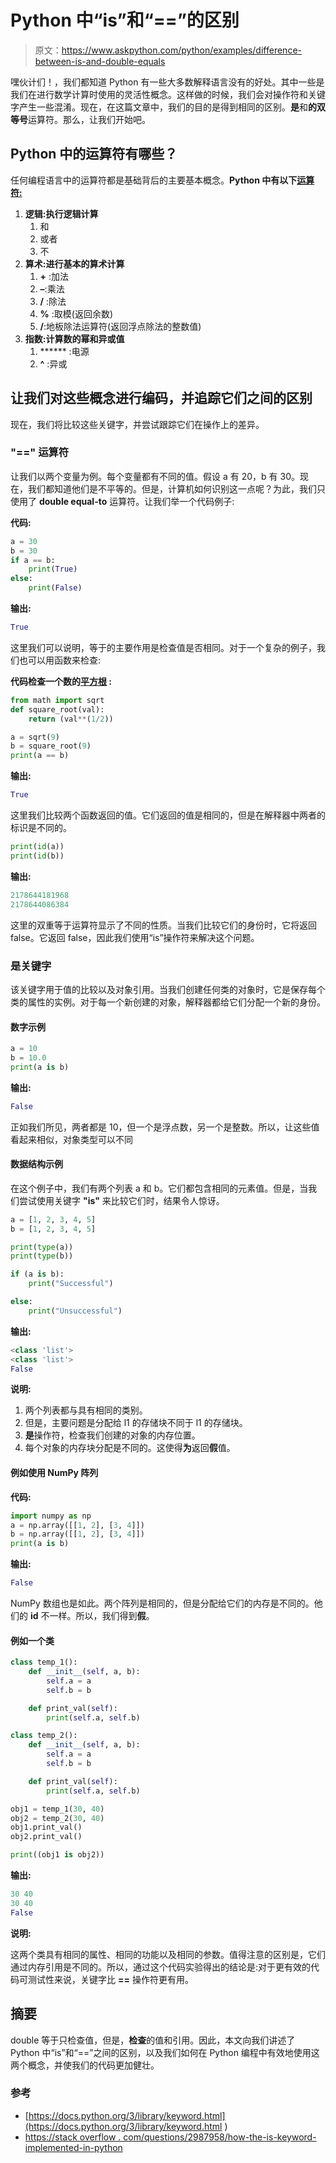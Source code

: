 # Python 中“is”和“==”的区别

> 原文：<https://www.askpython.com/python/examples/difference-between-is-and-double-equals>

嘿伙计们！，我们都知道 Python 有一些大多数解释语言没有的好处。其中一些是我们在进行数学计算时使用的灵活性概念。这样做的时候，我们会对操作符和关键字产生一些混淆。现在，在这篇文章中，我们的目的是得到相同的区别。**是**和**的双等号**运算符。那么，让我们开始吧。

## Python 中的运算符有哪些？

任何编程语言中的运算符都是基础背后的主要基本概念。**Python 中有以下[运算符:](https://www.askpython.com/course/python-course-operators)**

1.  **逻辑:执行逻辑计算**
    1.  和
    2.  或者
    3.  不
2.  **算术:进行基本的算术计算**
    1.  **+** :加法
    2.  **–**:乘法
    3.  **/** :除法
    4.  **%** :取模(返回余数)
    5.  **/**:地板除法运算符(返回浮点除法的整数值)
3.  **指数:计算数的幂和异或值**
    1.  ****** :电源
    2.  **^** :异或

## 让我们对这些概念进行编码，并追踪它们之间的区别

现在，我们将比较这些关键字，并尝试跟踪它们在操作上的差异。

### **"=="** 运算符

让我们以两个变量为例。每个变量都有不同的值。假设 a 有 20，b 有 30。现在，我们都知道他们是不平等的。但是，计算机如何识别这一点呢？为此，我们只使用了 **double equal-to** 运算符。让我们举一个代码例子:

**代码:**

```py
a = 30
b = 30
if a == b:
    print(True) 
else:
    print(False)

```

**输出:**

```py
True

```

这里我们可以说明，等于的主要作用是检查值是否相同。对于一个复杂的例子，我们也可以用函数来检查:

**代码检查一个数的[平方根](https://www.askpython.com/python/examples/calculate-square-root) :**

```py
from math import sqrt
def square_root(val):
    return (val**(1/2))

a = sqrt(9)
b = square_root(9)
print(a == b)

```

**输出:**

```py
True

```

这里我们比较两个函数返回的值。它们返回的值是相同的，但是在解释器中两者的标识是不同的。

```py
print(id(a))
print(id(b))

```

**输出:**

```py
2178644181968
2178644086384

```

这里的双重等于运算符显示了不同的性质。当我们比较它们的身份时，它将返回 false。它返回 false，因此我们使用“is”操作符来解决这个问题。

### **是**关键字

该关键字用于值的比较以及对象引用。当我们创建任何类的对象时，它是保存每个类的属性的实例。对于每一个新创建的对象，解释器都给它们分配一个新的身份。

#### 数字示例

```py
a = 10
b = 10.0
print(a is b)

```

**输出:**

```py
False

```

正如我们所见，两者都是 10，但一个是浮点数，另一个是整数。所以，让这些值看起来相似，对象类型可以不同

#### 数据结构示例

在这个例子中，我们有两个列表 a 和 b。它们都包含相同的元素值。但是，当我们尝试使用关键字 **"is"** 来比较它们时，结果令人惊讶。

```py
a = [1, 2, 3, 4, 5]
b = [1, 2, 3, 4, 5]

print(type(a))
print(type(b))

if (a is b):
    print("Successful")

else:
    print("Unsuccessful")

```

**输出:**

```py
<class 'list'>
<class 'list'>
False

```

**说明:**

1.  两个列表都与<class>具有相同的类别。</class>
2.  但是，主要问题是分配给 l1 的存储块不同于 l1 的存储块。
3.  **是**操作符，检查我们创建的对象的内存位置。
4.  每个对象的内存块分配是不同的。这使得**为**返回**假**值。

#### 例如使用 NumPy 阵列

**代码:**

```py
import numpy as np
a = np.array([[1, 2], [3, 4]])
b = np.array([[1, 2], [3, 4]])
print(a is b)

```

**输出:**

```py
False

```

NumPy 数组也是如此。两个阵列是相同的，但是分配给它们的内存是不同的。他们的 **id** 不一样。所以，我们得到**假**。

#### 例如一个类

```py
class temp_1():
    def __init__(self, a, b):
        self.a = a
        self.b = b

    def print_val(self):
        print(self.a, self.b)

class temp_2():
    def __init__(self, a, b):
        self.a = a
        self.b = b

    def print_val(self):
        print(self.a, self.b)

obj1 = temp_1(30, 40)
obj2 = temp_2(30, 40)
obj1.print_val()
obj2.print_val()

print((obj1 is obj2))

```

**输出:**

```py
30 40
30 40
False

```

**说明:**

这两个类具有相同的属性、相同的功能以及相同的参数。值得注意的区别是，它们通过内存引用是不同的。所以，通过这个代码实验得出的结论是:对于更有效的代码可测试性来说，关键字比 **==** 操作符更有用。

## 摘要

double 等于只检查值，但是，**检查**的值和引用。因此，本文向我们讲述了 Python 中“is”和“==”之间的区别，以及我们如何在 Python 编程中有效地使用这两个概念，并使我们的代码更加健壮。

### 参考

*   [https://docs.python.org/3/library/keyword.html](https://docs.python.org/3/library/keyword.html
    )
*   [https://stack overflow . com/questions/2987958/how-the-is-keyword-implemented-in-python](https://stackoverflow.com/questions/2987958/how-is-the-is-keyword-implemented-in-python)